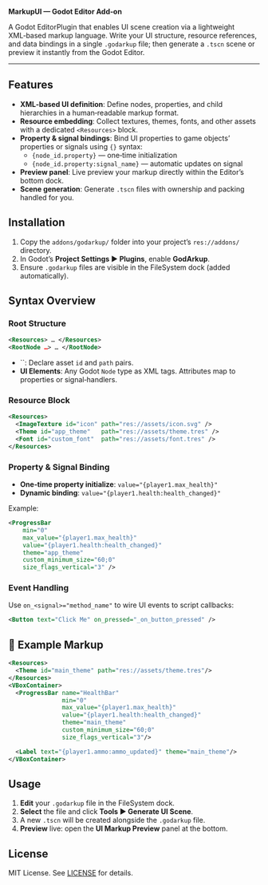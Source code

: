 **MarkupUI — Godot Editor Add‑on**

A Godot EditorPlugin that enables UI scene creation via a lightweight XML‑based markup language. Write your UI structure, resource references, and data bindings in a single `.godarkup` file; then generate a `.tscn` scene or preview it instantly from the Godot Editor.

---

## Features

- **XML‑based UI definition**: Define nodes, properties, and child hierarchies in a human‑readable markup format.
- **Resource embedding**: Collect textures, themes, fonts, and other assets with a dedicated `<Resources>` block.
- **Property & signal bindings**: Bind UI properties to game objects’ properties or signals using `{}` syntax:
  - `{node_id.property}` — one‑time initialization
  - `{node_id.property:signal_name}` — automatic updates on signal
- **Preview panel**: Live preview your markup directly within the Editor’s bottom dock.
- **Scene generation**: Generate `.tscn` files with ownership and packing handled for you.

## Installation

1. Copy the `addons/godarkup/` folder into your project’s `res://addons/` directory.
2. In Godot’s **Project Settings ▶️ Plugins**, enable **GodArkup**.
3. Ensure `.godarkup` files are visible in the FileSystem dock (added automatically).

## Syntax Overview

### Root Structure

```xml
<Resources> … </Resources>
<RootNode …> … </RootNode>
```

- ``: Declare asset `id` and `path` pairs.
- **UI Elements**: Any Godot `Node` type as XML tags. Attributes map to properties or signal‐handlers.

### Resource Block

```xml
<Resources>
  <ImageTexture id="icon" path="res://assets/icon.svg" />
  <Theme id="app_theme"   path="res://assets/theme.tres" />
  <Font id="custom_font"  path="res://assets/font.tres" />
</Resources>
```

### Property & Signal Binding

- **One‑time property initialize**: `value="{player1.max_health}"`
- **Dynamic binding**: `value="{player1.health:health_changed}"`

Example:

```xml
<ProgressBar
    min="0"
    max_value="{player1.max_health}"
    value="{player1.health:health_changed}"
    theme="app_theme"
    custom_minimum_size="60;0"
    size_flags_vertical="3" />
```

### Event Handling

Use `on_<signal>="method_name"` to wire UI events to script callbacks:

```xml
<Button text="Click Me" on_pressed="_on_button_pressed" />
```

## 📂 Example Markup

```xml
<Resources>
  <Theme id="main_theme" path="res://assets/theme.tres"/>
</Resources>
<VBoxContainer>
  <ProgressBar name="HealthBar"
               min="0"
               max_value="{player1.max_health}"
               value="{player1.health:health_changed}"
               theme="main_theme"
               custom_minimum_size="60;0"
               size_flags_vertical="3"/>

  <Label text="{player1.ammo:ammo_updated}" theme="main_theme"/>
</VBoxContainer>
```

## Usage

1. **Edit** your `.godarkup` file in the FileSystem dock.
2. **Select** the file and click **Tools ▶️ Generate UI Scene**.
3. A new `.tscn` will be created alongside the `.godarkup` file.
4. **Preview** live: open the **UI Markup Preview** panel at the bottom.


## License

MIT License. See [LICENSE](LICENSE) for details.

